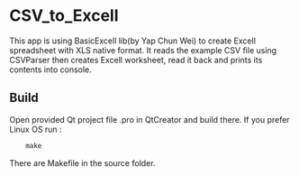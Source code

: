 
# CSV_to_Excell

This app is using BasicExcell lib(by Yap Chun Wei) to create Excell spreadsheet with XLS native format. It reads the example CSV file using CSVParser then creates Excell worksheet, read it back and prints its contents into console.  


## Build
Open provided Qt project file .pro in QtCreator and build there.
If you prefer Linux OS run :
```javascript
    make
```
There are Makefile in the source folder.